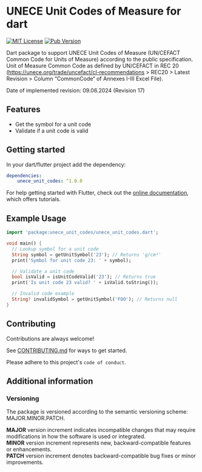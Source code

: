 # UNECE Unit Codes of Measure for dart

[![MIT License](https://img.shields.io/badge/License-MIT-green.svg)](https://choosealicense.com/licenses/mit/)
[![Pub Version](https://img.shields.io/pub/v/unece_unit_codes.svg)](https://pub.dev/packages/unece_unit_codes)

Dart package to support UNECE Unit Codes of Measure (UN/CEFACT Common Code for Units of Measure) according to the public specification.
Unit of Measure Common Code as defined by UN/CEFACT in REC 20 (https://unece.org/trade/uncefact/cl-recommendations > REC20 > Latest Revision > Column “CommonCode“ of Annexes I-III Excel File).

Date of implemented revision: 09.06.2024 (Revision 17)


## Features
- Get the symbol for a unit code
- Validate if a unit code is valid


## Getting started
In your dart/flutter project add the dependency:

```yaml
dependencies:
    unece_unit_codes: ^1.0.0
```

For help getting started with Flutter, check out
the [online documentation](https://docs.flutter.dev/get-started/install), which offers
tutorials.



## Example Usage

```dart
import 'package:unece_unit_codes/unece_unit_codes.dart';

void main() {
  // Lookup symbol for a unit code
  String symbol = getUnitSymbol('23'); // Returns 'g/cm³'
  print('Symbol for unit code 23: ' + symbol);

  // Validate a unit code
  bool isValid = isUnitCodeValid('23'); // Returns true
  print('Is unit code 23 valid? ' + isValid.toString());

  // Invalid code example
  String? invalidSymbol = getUnitSymbol('FOO'); // Returns null
}
```

## Contributing

Contributions are always welcome!

See [CONTRIBUTING.md](CONTRIBUTING.md) for ways to get started.

Please adhere to this project's `code of conduct`.


## Additional information

### Versioning

The package is versioned according to the semantic versioning scheme: MAJOR.MINOR.PATCH.

**MAJOR** version increment indicates incompatible changes that may require modifications in how the software is used or integrated. <br>
**MINOR** version increment represents new, backward-compatible features or enhancements. <br>
**PATCH** version increment denotes backward-compatible bug fixes or minor improvements.
